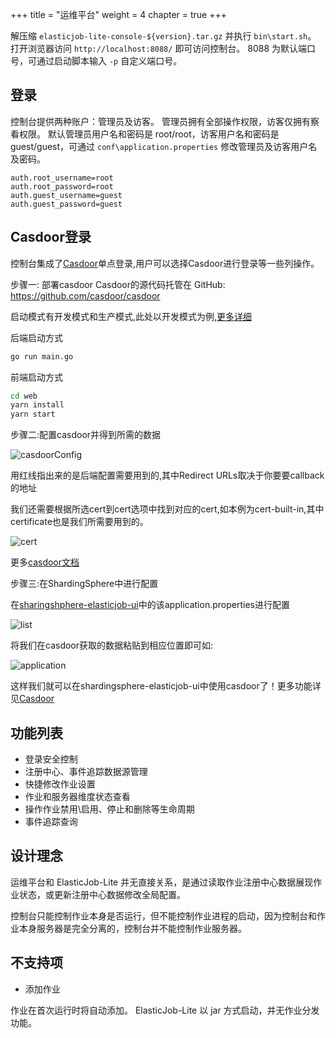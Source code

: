 +++
title = "运维平台"
weight = 4
chapter = true
+++

解压缩 `elasticjob-lite-console-${version}.tar.gz` 并执行 `bin\start.sh`。
打开浏览器访问 `http://localhost:8088/` 即可访问控制台。
8088 为默认端口号，可通过启动脚本输入 `-p` 自定义端口号。

## 登录

控制台提供两种账户：管理员及访客。
管理员拥有全部操作权限，访客仅拥有察看权限。
默认管理员用户名和密码是 root/root，访客用户名和密码是 guest/guest，可通过 `conf\application.properties` 修改管理员及访客用户名及密码。

```
auth.root_username=root
auth.root_password=root
auth.guest_username=guest
auth.guest_password=guest
```

## Casdoor登录

控制台集成了[Casdoor](https://casdoor.org/)单点登录,用户可以选择Casdoor进行登录等一些列操作。

步骤一: 部署casdoor
Casdoor的源代码托管在 GitHub: https://github.com/casdoor/casdoor 

启动模式有开发模式和生产模式,此处以开发模式为例,[更多详细](https://casdoor.org/docs/basic/server-installation)

后端启动方式

```bash
go run main.go
```

前端启动方式

```bash
cd web
yarn install
yarn start
```

步骤二:配置casdoor并得到所需的数据

![casdoorConfig](https://shardingsphere.apache.org/elasticjob/current/img/casdoor/casdoorConfig.png)

用红线指出来的是后端配置需要用到的,其中Redirect URLs取决于你要要callback的地址

我们还需要根据所选cert到cert选项中找到对应的cert,如本例为cert-built-in,其中certificate也是我们所需要用到的。

![cert](https://shardingsphere.apache.org/elasticjob/current/img/casdoor/cert.png)

更多[casdoor文档](https://casdoor.org/docs/overview)

步骤三:在ShardingSphere中进行配置

在[sharingshphere-elasticjob-ui](https://github.com/apache/shardingsphere-elasticjob-ui)中的该application.properties进行配置

![list](https://shardingsphere.apache.org/elasticjob/current/img/casdoor/list.png)

将我们在casdoor获取的数据粘贴到相应位置即可如:

![application](https://shardingsphere.apache.org/elasticjob/current/img/casdoor/application.png)

这样我们就可以在shardingsphere-elasticjob-ui中使用casdoor了！更多功能详见[Casdoor](https://casdoor.org/)

## 功能列表

- 登录安全控制
- 注册中心、事件追踪数据源管理
- 快捷修改作业设置
- 作业和服务器维度状态查看
- 操作作业禁用\启用、停止和删除等生命周期
- 事件追踪查询

## 设计理念

运维平台和 ElasticJob-Lite 并无直接关系，是通过读取作业注册中心数据展现作业状态，或更新注册中心数据修改全局配置。

控制台只能控制作业本身是否运行，但不能控制作业进程的启动，因为控制台和作业本身服务器是完全分离的，控制台并不能控制作业服务器。

## 不支持项

* 添加作业

作业在首次运行时将自动添加。
ElasticJob-Lite 以 jar 方式启动，并无作业分发功能。
